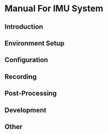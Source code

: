 # Manual For IMU System

## Introduction

## Environment Setup

## Configuration

## Recording

## Post-Processing

## Development

## Other